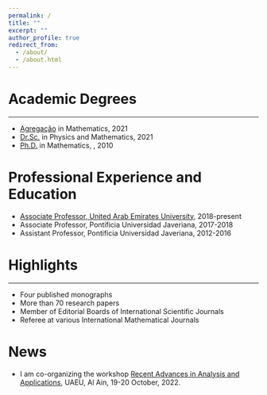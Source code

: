 ```yaml
---
permalink: /
title: ""
excerpt: ""
author_profile: true
redirect_from: 
  - /about/
  - /about.html
---
```


Academic Degrees
======

---

- [Agregação](https://pt.wikipedia.org/wiki/T%C3%ADtulo_de_agregado) in Mathematics, 2021
- [Dr.Sc.](https://en.wikipedia.org/wiki/Doctor_of_Sciences) in Physics and Mathematics, 2021
- [Ph.D.](https://en.wikipedia.org/wiki/Doctor_of_Philosophy) in Mathematics, , 2010

Professional Experience and Education
====== 
- [Associate Professor, United Arab Emirates University](https://cos.uaeu.ac.ae/en/profile.shtml?email=Rafeiro@uaeu.ac.ae), 2018-present
- Associate Professor, Pontificia Universidad Javeriana, 2017-2018 
- Assistant Professor, Pontificia Universidad Javeriana, 2012-2016 

Highlights
======

--- 

- Four published monographs
- More than 70 research papers
- Member of Editorial Boards of International Scientific Journals
- Referee at various International Mathematical Journals

News
======
 - I am co-organizing the workshop [Recent Advances in Analysis and Applications](https://conferences.uaeu.ac.ae/raaa2022/en/), UAEU, Al Ain, 19-20 October, 2022.

